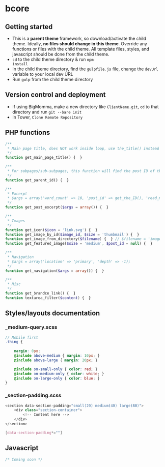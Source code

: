 # bcore

## Getting started
- This is a <strong>parent theme</strong> framework, so download/activate the child theme. Ideally, <strong>no files should change in this theme</strong>. Override any functions or files with the child theme. All template files, styles, and javascript should be done from the child theme.
- <code>cd</code> to the child theme directory & run <code>npm install</code>
- In the child theme directory, find the <code>gulpfile.js</code> file, change the <code>devUrl</code> variable to your local dev URL
- Run <code>gulp</code> from the child theme directory

## Version control and deployment

- If using BigMomma, make a new directory like <code>ClientName.git</code>, <code>cd</code> to that directory and run <code>git --bare init</code>
- In Tower, <code>Clone Remote Repository</code>

## PHP functions

```php 
/**
 * Main page title, does NOT work inside loop, use the_title() instead
 */
function get_main_page_title() {  }

/** 
 * For subpages/sub-subpages, this function will find the post ID of the parent page
 */
function get_parent_id() {  }

/**
 * Excerpt
 * $args = array('word_count' => 10, 'post_id' => get_the_ID(), 'read_more_text' => '...', 'link' => true);
 */
function get_post_excerpt($args = array()) {  }

/**
 * Images
 */
function get_icon($icon = 'link.svg') {  }
function get_image_by_id($image_id, $size = 'thumbnail') {  }
function get_image_from_directory($filename) {  } // $filename = 'image.jpg';
function get_featured_image($size = 'medium', $post_id = null) {  }

/**
 * Navigation
 * $args = array('location' => 'primary', 'depth' => -1);
 */
function get_navigation($args = array()) {  }

/** 
 * Misc
 */
function get_brandco_link() {  }
function textarea_filter($content) {  }

```

## Styles/layouts documentation

### _medium-query.scss
```scss
// Mobile first
.thing { 
	
	margin: 0px; 
	@include above-medium { margin: 10px; }
	@include above-large { margin: 20px; }

	@include on-small-only { color: red; }
	@include on-medium-only { color: white; }
	@include on-large-only { color: blue; }
}

```

### _section-padding.scss
```php
<section data-section-padding="small(20) medium(40) large(80)">
    <div class="section-container">
        <!-- Content here -->
    </div>
</section>
```

```scss
[data-section-padding*=""]
```

## Javascript
```js
/* Coming soon */
```

